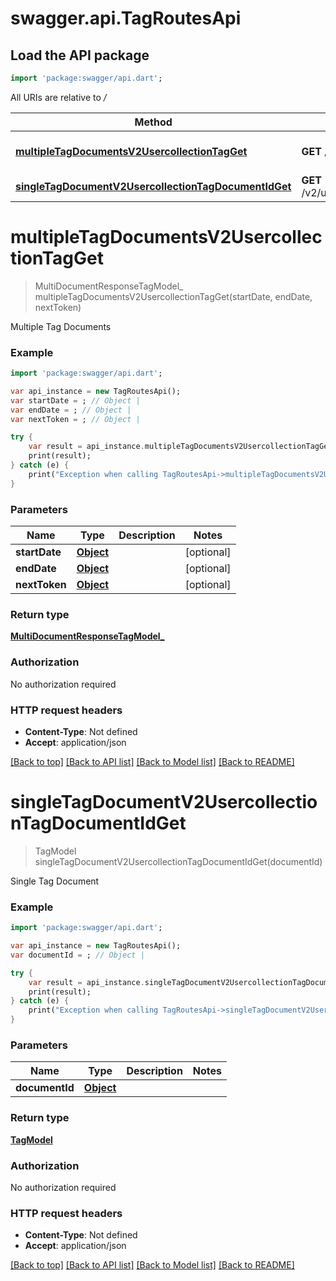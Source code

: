 # swagger.api.TagRoutesApi

## Load the API package
```dart
import 'package:swagger/api.dart';
```

All URIs are relative to */*

Method | HTTP request | Description
------------- | ------------- | -------------
[**multipleTagDocumentsV2UsercollectionTagGet**](TagRoutesApi.md#multipleTagDocumentsV2UsercollectionTagGet) | **GET** /v2/usercollection/tag | Multiple Tag Documents
[**singleTagDocumentV2UsercollectionTagDocumentIdGet**](TagRoutesApi.md#singleTagDocumentV2UsercollectionTagDocumentIdGet) | **GET** /v2/usercollection/tag/{document_id} | Single Tag Document

# **multipleTagDocumentsV2UsercollectionTagGet**
> MultiDocumentResponseTagModel_ multipleTagDocumentsV2UsercollectionTagGet(startDate, endDate, nextToken)

Multiple Tag Documents

### Example
```dart
import 'package:swagger/api.dart';

var api_instance = new TagRoutesApi();
var startDate = ; // Object | 
var endDate = ; // Object | 
var nextToken = ; // Object | 

try {
    var result = api_instance.multipleTagDocumentsV2UsercollectionTagGet(startDate, endDate, nextToken);
    print(result);
} catch (e) {
    print("Exception when calling TagRoutesApi->multipleTagDocumentsV2UsercollectionTagGet: $e\n");
}
```

### Parameters

Name | Type | Description  | Notes
------------- | ------------- | ------------- | -------------
 **startDate** | [**Object**](.md)|  | [optional] 
 **endDate** | [**Object**](.md)|  | [optional] 
 **nextToken** | [**Object**](.md)|  | [optional] 

### Return type

[**MultiDocumentResponseTagModel_**](MultiDocumentResponseTagModel_.md)

### Authorization

No authorization required

### HTTP request headers

 - **Content-Type**: Not defined
 - **Accept**: application/json

[[Back to top]](#) [[Back to API list]](../README.md#documentation-for-api-endpoints) [[Back to Model list]](../README.md#documentation-for-models) [[Back to README]](../README.md)

# **singleTagDocumentV2UsercollectionTagDocumentIdGet**
> TagModel singleTagDocumentV2UsercollectionTagDocumentIdGet(documentId)

Single Tag Document

### Example
```dart
import 'package:swagger/api.dart';

var api_instance = new TagRoutesApi();
var documentId = ; // Object | 

try {
    var result = api_instance.singleTagDocumentV2UsercollectionTagDocumentIdGet(documentId);
    print(result);
} catch (e) {
    print("Exception when calling TagRoutesApi->singleTagDocumentV2UsercollectionTagDocumentIdGet: $e\n");
}
```

### Parameters

Name | Type | Description  | Notes
------------- | ------------- | ------------- | -------------
 **documentId** | [**Object**](.md)|  | 

### Return type

[**TagModel**](TagModel.md)

### Authorization

No authorization required

### HTTP request headers

 - **Content-Type**: Not defined
 - **Accept**: application/json

[[Back to top]](#) [[Back to API list]](../README.md#documentation-for-api-endpoints) [[Back to Model list]](../README.md#documentation-for-models) [[Back to README]](../README.md)

